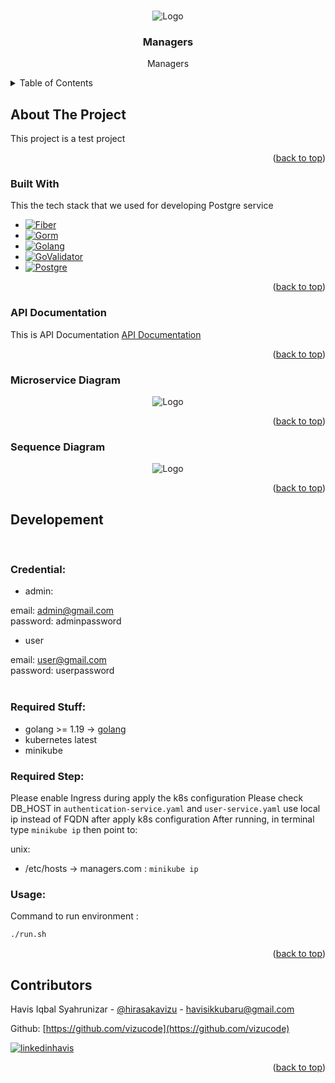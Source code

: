 <!-- Improved compatibility of back to top link: See: https://github.com/othneildrew/Best-README-Template/pull/73 -->
<a name="readme-top"></a>
<!--
*** Thanks for checking out the Best-README-Template. If you have a suggestion
*** that would make this better, please fork the repo and create a pull request
*** or simply open an issue with the tag "enhancement".
*** Don't forget to give the project a star!
*** Thanks again! Now go create something AMAZING! :D
-->



<!-- PROJECT SHIELDS -->
<!--
*** I'm using markdown "reference style" links for readability.
*** Reference links are enclosed in brackets [ ] instead of parentheses ( ).
*** See the bottom of this document for the declaration of the reference variables
*** for contributors-url, forks-url, etc. This is an optional, concise syntax you may use.
*** https://www.markdownguide.org/basic-syntax/#reference-style-links
-->


<!-- PROJECT LOGO -->
<br />
<div align="center">
    <img src="" alt="Logo">

  <h3 align="center">Managers</h3>

  <p align="center">
    Managers
  </p>
</div>



<!-- TABLE OF CONTENTS -->
<details>
  <summary>Table of Contents</summary>
  <ol>
    <li>
      <a href="#about-the-project">About The Project</a>
      <ul>
        <li><a href="#built-with">Built With</a></li>
      </ul>
      <ul>
        <li><a href="#api-documentation">API Documentation</a></li>
      </ul>
      <ul>
        <li><a href="#microservice-diagram">Microservice Diagram</a></li>
      </ul>
      <ul>
        <li><a href="#sequence-diagram">Sequence Diagram</a></li>
      </ul>
    </li>
    <li>
        <a href="#developement">Developement</a>
        <ul>
            <li><a href="#credential">Credential</a></li>
        </ul>
        <ul>
            <li><a href="#required-stuff">Required Stuff</a></li>
        </ul>
        <ul>
            <li><a href="#required-step">Required Step</a></li>
        </ul>
        <ul>
            <li><a href="#usage">Usage</a></li>
        </ul>
    </li>
  </ol>
</details>



<!-- ABOUT THE PROJECT -->
## About The Project

This project is a test project

<p align="right">(<a href="#readme-top">back to top</a>)</p>



### Built With

This the tech stack that we used for developing Postgre service

* [![Fiber][fiber]][fiber-url]
* [![Gorm][gorm]][gorm-url]
* [![Golang][golang]][golang-url]
* [![GoValidator][govalidator]][go-validator]
* [![Postgre][postgre]][postgre-url]

<p align="right">(<a href="#readme-top">back to top</a>)</p>

### API Documentation

This is API Documentation [API Documentation](https://documenter.getpostman.com/view/11975231/2s8YekSvNC)

<p align="right">(<a href="#readme-top">back to top</a>)</p>


### Microservice Diagram

<div align="center">
    <img src="https://i.ibb.co/b3n2RgH/microservice-diagram-drawio.png" alt="Logo">
</div>

<p align="right">(<a href="#readme-top">back to top</a>)</p>


### Sequence Diagram

<div align="center">
    <img src="https://i.ibb.co/SdGQvn2/j-PEz-Ji-Cm4-CVt-FCMz-G5-Mr-Om-VKWOW5-YKg-K6-Jdsj-LWu-Tk-Ip-Y-3f-YLq-RAqh41qstq-Ny-X5t-P9-Zrlb-MLSmx.png" alt="Logo">
</div>

<p align="right">(<a href="#readme-top">back to top</a>)</p>


<!-- Developement -->
## Developement

<br />

### Credential:

- admin:

email: admin@gmail.com
<br/>
password: adminpassword
<br/>


- user

email: user@gmail.com
<br/>
password: userpassword
<br/>
<br/>



### Required Stuff:

- golang >= 1.19 -> [golang](https://go.dev/)
- kubernetes latest
- minikube

### Required Step:

Please enable Ingress during apply the k8s configuration
Please check DB_HOST in ``authentication-service.yaml`` and ``user-service.yaml`` use local ip instead of FQDN after apply k8s configuration
After running, in terminal type ``minikube ip`` then point to:

unix: 
- /etc/hosts -> managers.com : ``minikube ip``

### Usage:

Command to run environment :
```bash
./run.sh
```
<p align="right">(<a href="#readme-top">back to top</a>)</p>


<!-- Contributors -->
## Contributors

Havis Iqbal Syahrunizar - [@hirasakavizu](https://twitter.com/hirasakavizu) - havisikkubaru@gmail.com

Github: [https://github.com/vizucode](https://github.com/vizucode)

[![linkedinhavis][linkedinhavis-shield]][linkedinhavis-url]

<p align="right">(<a href="#readme-top">back to top</a>)</p>



<!-- MARKDOWN LINKS & IMAGES -->
<!-- https://www.markdownguide.org/basic-syntax/#reference-style-links -->

[linkedinhavis-shield]: https://img.shields.io/badge/-LinkedIn-black.svg?style=for-the-badge&logo=linkedin&colorB=555
[linkedinhavis-url]: https://www.linkedin.com/in/havis-iqbal/


[fiber]: https://img.shields.io/badge/fiber-gray?style=for-the-badge&logo=go&logoColor=00ADD8
[fiber-url]: https://gofiber.io/

[gorm]: https://img.shields.io/badge/gorm-gray?style=for-the-badge&logo=go&logoColor=00ADD8
[gorm-url]: https://gorm.io/

[govalidator]: https://img.shields.io/badge/go_validator-gray?style=for-the-badge&logo=go&logoColor=00ADD8
[go-validator]: https://github.com/go-playground/validator

[golang]: https://img.shields.io/badge/golang-gray?style=for-the-badge&logo=go&logoColor=00ADD8
[golang-url]: https://go.dev/

[postgre]: https://img.shields.io/badge/Postgre-gray?style=for-the-badge&logo=postgresql&logoColor=00ADD8
[postgre-url]: https://www.postgresql.org/
